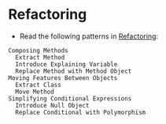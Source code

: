Refactoring
===========

* Read the following patterns in [Refactoring](http://sourcemaking.com/refactoring):

```shell
Composing Methods
  Extract Method
  Introduce Explaining Variable
  Replace Method with Method Object
Moving Features Between Objects
  Extract Class
  Move Method
Simplifying Conditional Expressions
  Introduce Null Object
  Replace Conditional with Polymorphism
```
